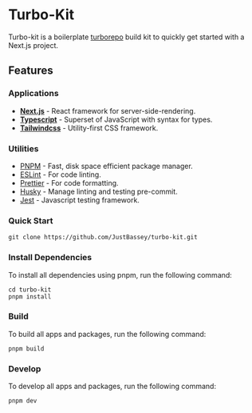 # Turbo-Kit

Turbo-kit is a boilerplate [turborepo](https://turborepo.org/) build kit to quickly get started with a Next.js project.

## Features

### Applications

- **[Next.js](https://nextjs.org/)** - React framework for server-side-rendering.
- **[Typescript](https://www.typescriptlang.org/)** - Superset of JavaScript with syntax for types.
- **[Tailwindcss](https://nextjs.org/)** - Utility-first CSS framework.

### Utilities

- [PNPM](https://pnpm.io/) - Fast, disk space efficient package manager.
- [ESLint](https://eslint.org/) - For code linting.
- [Prettier](https://prettier.io) - For code formatting.
- [Husky](https://typicode.github.io/husky/#/) - Manage linting and testing pre-commit.
- [Jest](https://jestjs.io/) - Javascript testing framework.

### Quick Start

```
git clone https://github.com/JustBassey/turbo-kit.git
```

### Install Dependencies

To install all dependencies using pnpm, run the following command:

```
cd turbo-kit
pnpm install
```

### Build

To build all apps and packages, run the following command:

```
pnpm build
```

### Develop

To develop all apps and packages, run the following command:

```
pnpm dev
```
